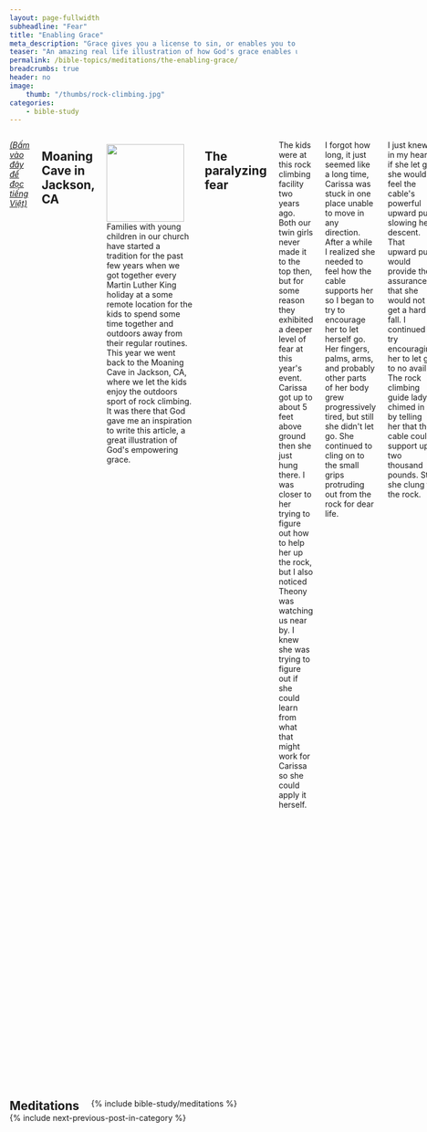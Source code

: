 ```yaml
---
layout: page-fullwidth
subheadline: "Fear"
title: "Enabling Grace"
meta_description: "Grace gives you a license to sin, or enables you to serve God? Ân điển khiến chúng ta tự do phạm tội, hay ban quyền phép để chúng ta làm việc lành?"
teaser: "An amazing real life illustration of how God's grace enables us to do what we couldn't due to crippling fears. No Christians are exempted from such fears as we attempt to cross the gap between heaven and earth, a much greater challenge than the illustration this article attempts to show. What we learn from the rock climbing event as told in this story may be life transforming."
permalink: /bible-topics/meditations/the-enabling-grace/
breadcrumbs: true
header: no
image:
    thumb: "/thumbs/rock-climbing.jpg"
categories:
    - bible-study
---
```

<!--more-->
<div class="row">
<div class="medium-8 columns" markdown="1">

<em><a href="{{ site.baseurl }}/hoc-kinh-thanh/suy-gam/quyen-nang-cua-an-dien/">(Bấm vào đây để đọc tiếng Việt)</a></em>

## Moaning Cave in Jackson, CA

<div>
<p>
<img alt src="{{ site.baseurl }}/images/rock-climbing.jpg" style="border: 0px none; margin: 7px 15px 0px 0px; max-width: 100%; height: 136px; padding: 0px; float: left;">
Families with young children in our church have started a tradition for the past few years when we got together every Martin Luther King holiday at a some remote location for the kids to spend some time together and outdoors away from their regular routines. This year we went back to the Moaning Cave in Jackson, CA, where we let the kids enjoy the outdoors sport of rock climbing. It was there that God gave me an inspiration to write this article, a great illustration of God's empowering grace.
</p>
</div>

## The paralyzing fear

The kids were at this rock climbing facility two years ago. Both our twin girls never made it to the top then, but for some reason they exhibited a deeper level of fear at this year's event. Carissa got up to about 5 feet above ground then she just hung there. I was closer to her trying to figure out how to help her up the rock, but I also noticed Theony was watching us near by. I knew she was trying to figure out if she could learn from what that might work for Carissa so she could apply it herself.

I forgot how long, it just seemed like a long time, Carissa was stuck in one place unable to move in any direction. After a while I realized she needed to feel how the cable supports her so I began to try to encourage her to let herself go. Her fingers, palms, arms, and probably other parts of her body grew progressively tired, but still she didn't let go. She continued to cling on to the small grips protruding out from the rock for dear life.

I just knew in my heart, if she let go, she would feel the cable's powerful upward pull slowing her descent. That upward pull would provide the assurance that she would not get a hard fall. I continued to try encouraging her to let go to no avail. The rock climbing guide lady chimed in by telling her that the cable could support up two thousand pounds. Still she clung to the rock.

Other folks tried to show her what other grip points for her to grab with her already very tired fingers, or where to rest her weary feet. But the instructions from others didn't help the matter one bit as she got more frustrated. She simply couldn't move. But I wasn't frustrated. I knew what she was facing, because I had been there during a very trying time in my life. It seemed as if God's love was pouring out in my heart to wait, for the right moment.

## Trusting the cable

Carissa must come to a place when she learned she could trust the cable, that it would not cause any harm to come to her. Once she got there, I knew she would be able to make it to the top, and to enjoy the journey at the same time.

After what seemed like a long time, I began to try more than just talk, I let her feel my support with my hands and shoulders under her weight, and continued to encourage her to let go of the rock. Letting go she did, but probably by now she had no strength left to hold on.

Though Carissa had gotten safely on the ground, she descended with my support instead of letting her full weight ride on the cable to experience its working against gravity in her favor. I knew she needed to develop this trust on the cable before she could reach the top, if she still has it in her to try again.

After getting down safely on the ground, she began to ask me to massage her hands, wrists, and arms. After recovering somewhat, though Carissa's hands were still shaking, she asked the guide to put the harness back on her. This time I knew what I had to do. As soon as she was barely two feet above ground, I asked her to let go. She did, and she felt the upward tug of the powerful cable. Then after a few tries like that, climbing a short distance up, letting herself drop, she learned to trust the cable, and then the bell at the twenty foot high peak was all of a sudden within her reach and she made more trips up and down the rock.

## God is our mighty cable

As many of us witnessed Carissa's struggle that day, we can draw many great lessons especially as leaders, pastors, and Sunday School teachers in our church. You are the one who are tasked with the job of helping such ones like Carissa to ascend the rock of their faith.

Did Carissa find the verbal instructions on how she could ascend the rock helpful? Not one bit. They actually made her more frustrated. All the helpers around her did not see the magnitude of her fear. Telling her to stop being afraid would not take away her fear. Telling her about the myriad grips on the rock's surface would make her panic. Getting angry with her would increase her pain.

Now let us imagine many Christians in our church are like Carissa. But climbing the rock is nothing compared with ascending the stairway to heaven. While the cable helps Carissa climb, it took our Lord Jesus to leave heaven and be crucified on the cross to get us up there. Now which is harder? Then why are many leaders still trying to make the same mistakes like when we tried to help Carissa ascend the rock? Do you know how useless those tips are? I know, because they are useless to me. And we saw it before our very eyes at the foot of the tall rocky challenge. The tips may be useful to those who have overcome the core stumbling block, which is the fear of falling as in the case of Carissa, but they are not essential, or even necessary in helping the children to ascend to the top. But if the core issue is not addressed, ten thousand tips will not be of any use.

Once Carissa found for herself that she could trust the cable, the rest is history. This cable is like God's Grace, Mercies, and Faithfulness all combined whose tensile strength is increased by the power that created the universe and treated with the blood of the Son of God and guaranteed with an oath directly from the One in Whom there is no shadow of turning (Hebrews 6:13).

If we know how the knowledge of the trustworthy cable helps Carissa, why are folks afraid of letting Christians know of the amazing scarlett cord of redemption (Joshua 2:18)? Many folks are afraid that if they know of this cord they will be given a license to sin, but did we see this during Carissa's struggle? What happened after she learned of the "grace" of the cable? Did she squander this knowledge? Did she find it an excuse to quit? No, she found strength, she felt an irresistible urge to reach for the stars. Like Carissa, Christians who discovered God's grace&mdash;cable&mdash;become slave of righteousness (Romans 6:18), they can't resist doing good, to get to the peak of what God has in store for them. My advise to church leaders is you should take advantage of God's cable of grace to let Christians know that He would not let them fall.

<p class="blockquote2">*NOTES*: not letting them fall&mdash;not in the sense that they won't get into worldly troubles, but in the sense that their eternal inheritance is secure.</p>

## Living in fear is burdensome

Let's suppose someone tries to motivate Carissa to climb to the top using fear or rewards: Don't let go, because if you do, you'd fall and hurt real bad. If you get to the top, there will be a great reward waiting for you. Or using shame, or cheers, or pep talks? None of those things would have worked for Carissa as her fear was too overwhelming. And yet this strategy is often used to motivate Christians. They might work for worldly goals, but for something as impossible as having our sins wiped as white as snow, for becoming children of God, they will not achieve their desired goal. Especially this is Kingdom's economy we're talking about where there are no nerit-based rewards, but grace-based gifts.

This time next year, if God is willing that we'll be back at that rock, what will Carissa remember that will allow her to scale that rock again? Nothing except that wonderful sense of peace about the very strong cable. So it is with God's grace in the lives of Christians. What that will motivate them to scale the height of their faith are not the do's and the dont's, but God's seven billion times seven forgiveness of their short comings.

Many Christians struggle much like Carissa did. Their ascending to the height as far as heaven while being motivated by fear proves too much for them, the fear that God might lose His patience with their many trips and falls. Year by year they wait for a revival meeting, a "bồi linh" event, only to be disappointed, while the specifications of God's grace's tensile strength is clearly shown the wonderful scriptures that will more than revive them if they know where to look, and only if they look from the eyes of their faith and not their abilities. God gives us 52 Sundays a year with 52 chances to proclaim through sermons and Sunday School lessons to grow people's faith as they learn of God's cable. Let us not leave this wonderful job to others.

## The true objective

For worldy pursuit, there is nothing wrong with setting a goal, and then work out steps leading to it. There are myriad examples in daily life. However things might be turned upside down in the spiritual realm. Jesus gives us plenty of <em>"for the kingdom of God is like ..."</em> where priorities and values are the opposite of what we expect.

Had our objective been to teach kids like Carissa the power of the cable to support her, she would have discovered that she could get to  the top with it. The getting to the top is an added bonus as she might even find that the floating down with the support of the cable might actually be more fun. But if the objective is to get to the top, it compounds her discouragement upon failure.

The apostle Paul uses all he has in his toolbox to teach us the true objective: Jesus. He'd tell us to fix our eyes upon Him. Even Jesus told us to fix our eyes upon Himself like the Hebrews of old were to fix their eyes upon the bronze snake when they were bitten by snakes in the desert. Once the Christians grow in the grace and knowledge of Jesus (2 Peter 3:18), other things will be added unto them, from lips that cannot stop talking about their Savior, to radiant countenance as their burden is lifted, to hearts overflowing with living water from the throne of God where fruit will spring forth.

What is the most important thing in your ministry?

<hr>
## Additional thoughts

There are as many life's challenges as there are people on earth. This article just attempts to show a general principle that once a core issue is resolved, other problems may go away as a result. However I believe the Bible is not written with its main objectives to deal with worldly issues, but to deal with the core issue of our sin nature which came as a consequence of our separation from God. In 1 Cor 15:19 the apostle Paul wrote this: *"If only for this life we have hope in Christ, we are of all people most to be pitied."* And many of us have memorized Matthew 6:33: *"Seek first the kingdom of God and all these things will be added unto you."*

If the steel cable addresses Carissa's core issue of the fear of falling, then eternal security addresses our core issue of the falling short of God's glory. It's the same with ministries, if we take advantage of the opportunities God gives us through sermons, Sunday School lessons, etc., to ground those God gives us to minister to, not in the superficial details as illustrated in the grip points on the rock wall and their ability, or lack thereof, but in God's ability through the cross of Christ, we'd rightly deal with the core issue: our need of God's righteousness&mdash;which cannot be restored to us through any of our efforts, even our most righteous deeds.

{% include bible-study/bible-study-footer %}
</div><!-- /.medium-8.columns -->
<div class="bible-index medium-4 columns">

<h2 style="margin: 0px">Meditations</h2>
        {% include bible-study/meditations %}
</div><!-- /.medium-4.columns -->
</div><!-- /.row -->

<div class="small-12" style="padding: 0px; border-bottom: none;">
    {% include next-previous-post-in-category %}
</div>
